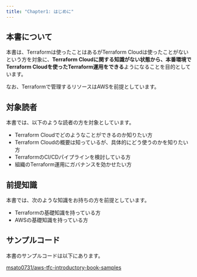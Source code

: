 ```yaml
---
title: "Chapter1: はじめに"
---
```


## 本書について

本書は、Terraformは使ったことはあるがTerraform Cloudは使ったことがないという方を対象に、**Terraform Cloudに関する知識がない状態から、本番環境でTerraform Cloudを使ったTerraform運用をできる**ようになることを目的としています。

なお、Terraformで管理するリソースはAWSを前提としています。

## 対象読者

本書では、以下のような読者の方を対象としています。

- Terraform Cloudでどのようなことができるのか知りたい方
- Terraform Cloudの概要は知っているが、具体的にどう使うのかを知りたい方
- TerraformのCI/CDパイプラインを検討している方
- 組織のTerraform運用にガバナンスを効かせたい方

## 前提知識

本書では、次のような知識をお持ちの方を前提としています。

- Terraformの基礎知識を持っている方
- AWSの基礎知識を持っている方

## サンプルコード

本書のサンプルコードは以下にあります。

[msato0731/aws-tfc-introductory-book-samples](https://github.com/msato0731/aws-tfc-introductory-book-samples)